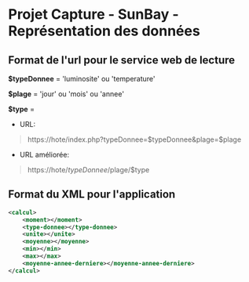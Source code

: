 # Projet Capture - SunBay - Représentation des données

## Format de l'url pour le service web de lecture

**$typeDonnee** = 'luminosite' ou 'temperature'

**$plage** = 'jour' ou 'mois' ou 'annee'

**$type** = 

* URL:
> https://hote/index.php?typeDonnee=$typeDonnee&plage=$plage

* URL améliorée:
> https://hote/$typeDonnee/$plage/$type

## Format du XML pour l'application 

```xml
<calcul>
    <moment></moment>
    <type-donnee></type-donnee>
    <unite></unite>
    <moyenne></moyenne>
    <min></min>
    <max></max>
    <moyenne-annee-derniere></moyenne-annee-derniere>
</calcul>
```

